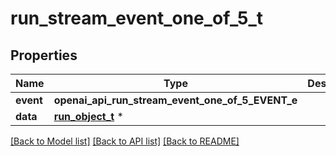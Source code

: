 # run_stream_event_one_of_5_t

## Properties
Name | Type | Description | Notes
------------ | ------------- | ------------- | -------------
**event** | **openai_api_run_stream_event_one_of_5_EVENT_e** |  | 
**data** | [**run_object_t**](run_object.md) \* |  | 

[[Back to Model list]](../README.md#documentation-for-models) [[Back to API list]](../README.md#documentation-for-api-endpoints) [[Back to README]](../README.md)


